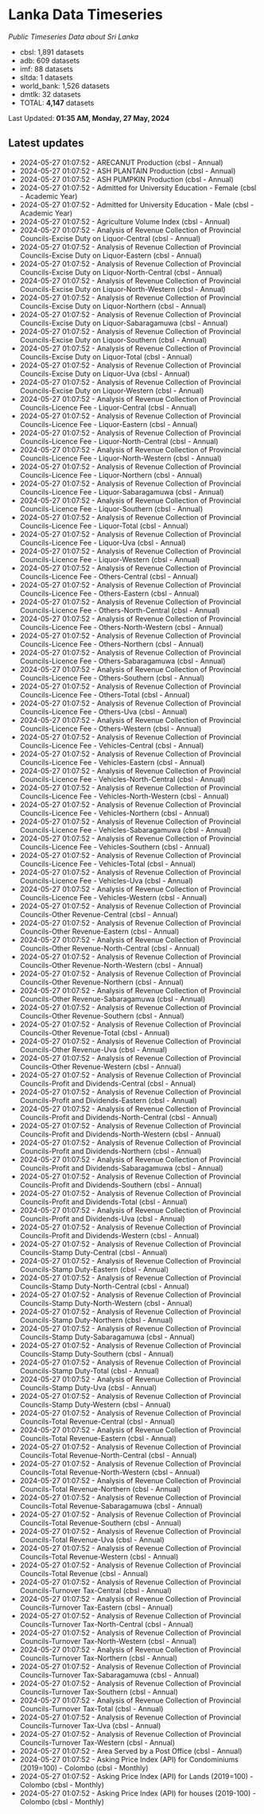 # Lanka Data Timeseries
*Public Timeseries Data about Sri Lanka*

* cbsl: 1,891 datasets
* adb: 609 datasets
* imf: 88 datasets
* sltda: 1 datasets
* world_bank: 1,526 datasets
* dmtlk: 32 datasets
* TOTAL: **4,147** datasets

Last Updated: **01:35 AM, Monday, 27 May, 2024**

## Latest updates

* 2024-05-27 01:07:52 - ARECANUT Production (cbsl - Annual)
* 2024-05-27 01:07:52 - ASH PLANTAIN Production (cbsl - Annual)
* 2024-05-27 01:07:52 - ASH PUMPKIN Production (cbsl - Annual)
* 2024-05-27 01:07:52 - Admitted for University Education - Female (cbsl - Academic Year)
* 2024-05-27 01:07:52 - Admitted for University Education - Male (cbsl - Academic Year)
* 2024-05-27 01:07:52 - Agriculture Volume Index (cbsl - Annual)
* 2024-05-27 01:07:52 - Analysis of Revenue Collection of Provincial Councils-Excise Duty on Liquor-Central (cbsl - Annual)
* 2024-05-27 01:07:52 - Analysis of Revenue Collection of Provincial Councils-Excise Duty on Liquor-Eastern (cbsl - Annual)
* 2024-05-27 01:07:52 - Analysis of Revenue Collection of Provincial Councils-Excise Duty on Liquor-North-Central (cbsl - Annual)
* 2024-05-27 01:07:52 - Analysis of Revenue Collection of Provincial Councils-Excise Duty on Liquor-North-Western (cbsl - Annual)
* 2024-05-27 01:07:52 - Analysis of Revenue Collection of Provincial Councils-Excise Duty on Liquor-Northern (cbsl - Annual)
* 2024-05-27 01:07:52 - Analysis of Revenue Collection of Provincial Councils-Excise Duty on Liquor-Sabaragamuwa (cbsl - Annual)
* 2024-05-27 01:07:52 - Analysis of Revenue Collection of Provincial Councils-Excise Duty on Liquor-Southern (cbsl - Annual)
* 2024-05-27 01:07:52 - Analysis of Revenue Collection of Provincial Councils-Excise Duty on Liquor-Total (cbsl - Annual)
* 2024-05-27 01:07:52 - Analysis of Revenue Collection of Provincial Councils-Excise Duty on Liquor-Uva (cbsl - Annual)
* 2024-05-27 01:07:52 - Analysis of Revenue Collection of Provincial Councils-Excise Duty on Liquor-Western (cbsl - Annual)
* 2024-05-27 01:07:52 - Analysis of Revenue Collection of Provincial Councils-Licence Fee - Liquor-Central (cbsl - Annual)
* 2024-05-27 01:07:52 - Analysis of Revenue Collection of Provincial Councils-Licence Fee - Liquor-Eastern (cbsl - Annual)
* 2024-05-27 01:07:52 - Analysis of Revenue Collection of Provincial Councils-Licence Fee - Liquor-North-Central (cbsl - Annual)
* 2024-05-27 01:07:52 - Analysis of Revenue Collection of Provincial Councils-Licence Fee - Liquor-North-Western (cbsl - Annual)
* 2024-05-27 01:07:52 - Analysis of Revenue Collection of Provincial Councils-Licence Fee - Liquor-Northern (cbsl - Annual)
* 2024-05-27 01:07:52 - Analysis of Revenue Collection of Provincial Councils-Licence Fee - Liquor-Sabaragamuwa (cbsl - Annual)
* 2024-05-27 01:07:52 - Analysis of Revenue Collection of Provincial Councils-Licence Fee - Liquor-Southern (cbsl - Annual)
* 2024-05-27 01:07:52 - Analysis of Revenue Collection of Provincial Councils-Licence Fee - Liquor-Total (cbsl - Annual)
* 2024-05-27 01:07:52 - Analysis of Revenue Collection of Provincial Councils-Licence Fee - Liquor-Uva (cbsl - Annual)
* 2024-05-27 01:07:52 - Analysis of Revenue Collection of Provincial Councils-Licence Fee - Liquor-Western (cbsl - Annual)
* 2024-05-27 01:07:52 - Analysis of Revenue Collection of Provincial Councils-Licence Fee - Others-Central (cbsl - Annual)
* 2024-05-27 01:07:52 - Analysis of Revenue Collection of Provincial Councils-Licence Fee - Others-Eastern (cbsl - Annual)
* 2024-05-27 01:07:52 - Analysis of Revenue Collection of Provincial Councils-Licence Fee - Others-North-Central (cbsl - Annual)
* 2024-05-27 01:07:52 - Analysis of Revenue Collection of Provincial Councils-Licence Fee - Others-North-Western (cbsl - Annual)
* 2024-05-27 01:07:52 - Analysis of Revenue Collection of Provincial Councils-Licence Fee - Others-Northern (cbsl - Annual)
* 2024-05-27 01:07:52 - Analysis of Revenue Collection of Provincial Councils-Licence Fee - Others-Sabaragamuwa (cbsl - Annual)
* 2024-05-27 01:07:52 - Analysis of Revenue Collection of Provincial Councils-Licence Fee - Others-Southern (cbsl - Annual)
* 2024-05-27 01:07:52 - Analysis of Revenue Collection of Provincial Councils-Licence Fee - Others-Total (cbsl - Annual)
* 2024-05-27 01:07:52 - Analysis of Revenue Collection of Provincial Councils-Licence Fee - Others-Uva (cbsl - Annual)
* 2024-05-27 01:07:52 - Analysis of Revenue Collection of Provincial Councils-Licence Fee - Others-Western (cbsl - Annual)
* 2024-05-27 01:07:52 - Analysis of Revenue Collection of Provincial Councils-Licence Fee - Vehicles-Central (cbsl - Annual)
* 2024-05-27 01:07:52 - Analysis of Revenue Collection of Provincial Councils-Licence Fee - Vehicles-Eastern (cbsl - Annual)
* 2024-05-27 01:07:52 - Analysis of Revenue Collection of Provincial Councils-Licence Fee - Vehicles-North-Central (cbsl - Annual)
* 2024-05-27 01:07:52 - Analysis of Revenue Collection of Provincial Councils-Licence Fee - Vehicles-North-Western (cbsl - Annual)
* 2024-05-27 01:07:52 - Analysis of Revenue Collection of Provincial Councils-Licence Fee - Vehicles-Northern (cbsl - Annual)
* 2024-05-27 01:07:52 - Analysis of Revenue Collection of Provincial Councils-Licence Fee - Vehicles-Sabaragamuwa (cbsl - Annual)
* 2024-05-27 01:07:52 - Analysis of Revenue Collection of Provincial Councils-Licence Fee - Vehicles-Southern (cbsl - Annual)
* 2024-05-27 01:07:52 - Analysis of Revenue Collection of Provincial Councils-Licence Fee - Vehicles-Total (cbsl - Annual)
* 2024-05-27 01:07:52 - Analysis of Revenue Collection of Provincial Councils-Licence Fee - Vehicles-Uva (cbsl - Annual)
* 2024-05-27 01:07:52 - Analysis of Revenue Collection of Provincial Councils-Licence Fee - Vehicles-Western (cbsl - Annual)
* 2024-05-27 01:07:52 - Analysis of Revenue Collection of Provincial Councils-Other Revenue-Central (cbsl - Annual)
* 2024-05-27 01:07:52 - Analysis of Revenue Collection of Provincial Councils-Other Revenue-Eastern (cbsl - Annual)
* 2024-05-27 01:07:52 - Analysis of Revenue Collection of Provincial Councils-Other Revenue-North-Central (cbsl - Annual)
* 2024-05-27 01:07:52 - Analysis of Revenue Collection of Provincial Councils-Other Revenue-North-Western (cbsl - Annual)
* 2024-05-27 01:07:52 - Analysis of Revenue Collection of Provincial Councils-Other Revenue-Northern (cbsl - Annual)
* 2024-05-27 01:07:52 - Analysis of Revenue Collection of Provincial Councils-Other Revenue-Sabaragamuwa (cbsl - Annual)
* 2024-05-27 01:07:52 - Analysis of Revenue Collection of Provincial Councils-Other Revenue-Southern (cbsl - Annual)
* 2024-05-27 01:07:52 - Analysis of Revenue Collection of Provincial Councils-Other Revenue-Total (cbsl - Annual)
* 2024-05-27 01:07:52 - Analysis of Revenue Collection of Provincial Councils-Other Revenue-Uva (cbsl - Annual)
* 2024-05-27 01:07:52 - Analysis of Revenue Collection of Provincial Councils-Other Revenue-Western (cbsl - Annual)
* 2024-05-27 01:07:52 - Analysis of Revenue Collection of Provincial Councils-Profit and Dividends-Central (cbsl - Annual)
* 2024-05-27 01:07:52 - Analysis of Revenue Collection of Provincial Councils-Profit and Dividends-Eastern (cbsl - Annual)
* 2024-05-27 01:07:52 - Analysis of Revenue Collection of Provincial Councils-Profit and Dividends-North-Central (cbsl - Annual)
* 2024-05-27 01:07:52 - Analysis of Revenue Collection of Provincial Councils-Profit and Dividends-North-Western (cbsl - Annual)
* 2024-05-27 01:07:52 - Analysis of Revenue Collection of Provincial Councils-Profit and Dividends-Northern (cbsl - Annual)
* 2024-05-27 01:07:52 - Analysis of Revenue Collection of Provincial Councils-Profit and Dividends-Sabaragamuwa (cbsl - Annual)
* 2024-05-27 01:07:52 - Analysis of Revenue Collection of Provincial Councils-Profit and Dividends-Southern (cbsl - Annual)
* 2024-05-27 01:07:52 - Analysis of Revenue Collection of Provincial Councils-Profit and Dividends-Total (cbsl - Annual)
* 2024-05-27 01:07:52 - Analysis of Revenue Collection of Provincial Councils-Profit and Dividends-Uva (cbsl - Annual)
* 2024-05-27 01:07:52 - Analysis of Revenue Collection of Provincial Councils-Profit and Dividends-Western (cbsl - Annual)
* 2024-05-27 01:07:52 - Analysis of Revenue Collection of Provincial Councils-Stamp Duty-Central (cbsl - Annual)
* 2024-05-27 01:07:52 - Analysis of Revenue Collection of Provincial Councils-Stamp Duty-Eastern (cbsl - Annual)
* 2024-05-27 01:07:52 - Analysis of Revenue Collection of Provincial Councils-Stamp Duty-North-Central (cbsl - Annual)
* 2024-05-27 01:07:52 - Analysis of Revenue Collection of Provincial Councils-Stamp Duty-North-Western (cbsl - Annual)
* 2024-05-27 01:07:52 - Analysis of Revenue Collection of Provincial Councils-Stamp Duty-Northern (cbsl - Annual)
* 2024-05-27 01:07:52 - Analysis of Revenue Collection of Provincial Councils-Stamp Duty-Sabaragamuwa (cbsl - Annual)
* 2024-05-27 01:07:52 - Analysis of Revenue Collection of Provincial Councils-Stamp Duty-Southern (cbsl - Annual)
* 2024-05-27 01:07:52 - Analysis of Revenue Collection of Provincial Councils-Stamp Duty-Total (cbsl - Annual)
* 2024-05-27 01:07:52 - Analysis of Revenue Collection of Provincial Councils-Stamp Duty-Uva (cbsl - Annual)
* 2024-05-27 01:07:52 - Analysis of Revenue Collection of Provincial Councils-Stamp Duty-Western (cbsl - Annual)
* 2024-05-27 01:07:52 - Analysis of Revenue Collection of Provincial Councils-Total Revenue-Central (cbsl - Annual)
* 2024-05-27 01:07:52 - Analysis of Revenue Collection of Provincial Councils-Total Revenue-Eastern (cbsl - Annual)
* 2024-05-27 01:07:52 - Analysis of Revenue Collection of Provincial Councils-Total Revenue-North-Central (cbsl - Annual)
* 2024-05-27 01:07:52 - Analysis of Revenue Collection of Provincial Councils-Total Revenue-North-Western (cbsl - Annual)
* 2024-05-27 01:07:52 - Analysis of Revenue Collection of Provincial Councils-Total Revenue-Northern (cbsl - Annual)
* 2024-05-27 01:07:52 - Analysis of Revenue Collection of Provincial Councils-Total Revenue-Sabaragamuwa (cbsl - Annual)
* 2024-05-27 01:07:52 - Analysis of Revenue Collection of Provincial Councils-Total Revenue-Southern (cbsl - Annual)
* 2024-05-27 01:07:52 - Analysis of Revenue Collection of Provincial Councils-Total Revenue-Uva (cbsl - Annual)
* 2024-05-27 01:07:52 - Analysis of Revenue Collection of Provincial Councils-Total Revenue-Western (cbsl - Annual)
* 2024-05-27 01:07:52 - Analysis of Revenue Collection of Provincial Councils-Total Revenue (cbsl - Annual)
* 2024-05-27 01:07:52 - Analysis of Revenue Collection of Provincial Councils-Turnover Tax-Central (cbsl - Annual)
* 2024-05-27 01:07:52 - Analysis of Revenue Collection of Provincial Councils-Turnover Tax-Eastern (cbsl - Annual)
* 2024-05-27 01:07:52 - Analysis of Revenue Collection of Provincial Councils-Turnover Tax-North-Central (cbsl - Annual)
* 2024-05-27 01:07:52 - Analysis of Revenue Collection of Provincial Councils-Turnover Tax-North-Western (cbsl - Annual)
* 2024-05-27 01:07:52 - Analysis of Revenue Collection of Provincial Councils-Turnover Tax-Northern (cbsl - Annual)
* 2024-05-27 01:07:52 - Analysis of Revenue Collection of Provincial Councils-Turnover Tax-Sabaragamuwa (cbsl - Annual)
* 2024-05-27 01:07:52 - Analysis of Revenue Collection of Provincial Councils-Turnover Tax-Southern (cbsl - Annual)
* 2024-05-27 01:07:52 - Analysis of Revenue Collection of Provincial Councils-Turnover Tax-Total (cbsl - Annual)
* 2024-05-27 01:07:52 - Analysis of Revenue Collection of Provincial Councils-Turnover Tax-Uva (cbsl - Annual)
* 2024-05-27 01:07:52 - Analysis of Revenue Collection of Provincial Councils-Turnover Tax-Western (cbsl - Annual)
* 2024-05-27 01:07:52 - Area Served by a Post Office (cbsl - Annual)
* 2024-05-27 01:07:52 - Asking Price Index (API) for Condominiums (2019=100) - Colombo (cbsl - Monthly)
* 2024-05-27 01:07:52 - Asking Price Index (API) for Lands (2019=100) - Colombo (cbsl - Monthly)
* 2024-05-27 01:07:52 - Asking Price Index (API) for houses (2019-100) - Colombo (cbsl - Monthly)